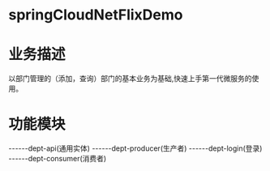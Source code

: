 # springCloudNetFlixDemo
# 业务描述
以部门管理的（添加，查询）部门的基本业务为基础,快速上手第一代微服务的使用。
# 功能模块
------dept-api(通用实体)
------dept-producer(生产者)
------dept-login(登录)
------dept-consumer(消费者)

